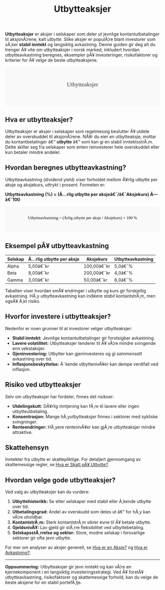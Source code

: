 ﻿---
title: "Utbytteaksjer"
meta_title: "Utbytteaksjer"
meta_description: '**Utbytteaksjer** er aksjer i selskaper som deler ut jevnlige kontantutbetalinger til aksjonÃ¦rene, kalt *utbytte*. Slike aksjer er populÃ¦re blant investorer s...'
slug: utbytteaksjer
type: blog
layout: pages/single
---

**Utbytteaksjer** er aksjer i selskaper som deler ut jevnlige kontantutbetalinger til aksjonÃ¦rene, kalt *utbytte*. Slike aksjer er populÃ¦re blant investorer som sÃ¸ker **stabil inntekt** og langsiktig avkastning. Denne guiden gir deg alt du trenger Ã¥ vite om utbytteaksjer i norsk marked, inkludert hvordan utbytteavkastning beregnes, eksempler pÃ¥ investeringer, risikofaktorer og kriterier for Ã¥ velge de beste utbytteaksjene.

![Illustrasjon som viser konseptet Utbytteaksjer](utbytteaksjer-image.svg)

## Hva er utbytteaksjer?
Utbytteaksjer er aksjer i selskaper som regelmessig beslutter Ã¥ utdele deler av overskuddet til aksjonÃ¦rene. NÃ¥r du eier en utbytteaksje, mottar du kontantbetalinger â€“ **utbytte** â€“ som kan gi en stabil inntektsstrÃ¸m. Dette skiller seg fra selskaper som enten reinvesterer hele overskuddet eller kun betaler mindre andeler.

## Hvordan beregnes utbytteavkastning?
Utbytteavkastning (dividend yield) viser forholdet mellom Ã¥rlig utbytte per aksje og aksjekurs, uttrykt i prosent. Formelen er:

**Utbytteavkastning (%) = (Ã…rlig utbytte per aksjeâ€¯/â€¯Aksjekurs) Ã—â€¯100**

![Formel for beregning av utbytteavkastning](utbytteavkastning-formel.svg)

## Eksempel pÃ¥ utbytteavkastning
| Selskap | Ã…rlig utbytte per aksje | Aksjekurs | Utbytteavkastning |
|---------|-------------------------|-----------|-------------------|
| Alpha   | 5,00â€¯kr                 | 100,00â€¯kr | 5,0â€¯%             |
| Beta    | 8,00â€¯kr                 | 200,00â€¯kr | 4,0â€¯%             |
| Gamma   | 3,00â€¯kr                 |  50,00â€¯kr | 6,0â€¯%             |

Tabellen viser hvordan smÃ¥ endringer i utbytte og kurs gir forskjellig avkastning. HÃ¸y utbytteavkastning kan indikere *stabil* kontantstrÃ¸m, men ogsÃ¥ Ã¸kt risiko.

## Hvorfor investere i utbytteaksjer?
Nedenfor er noen grunner til at investorer velger utbytteaksjer:

* **Stabil inntekt:** Jevnlige kontantutbetalinger gir forutsigbar avkastning.
* **Lavere volatilitet:** Utbytteaksjer tenderer til Ã¥ vÃ¦re mindre svingende enn vekstaksjer.
* **Gjeninvestering:** Utbytter kan gjeninvesteres og gi *sammensatt* avkastning over tid.
* **Inflasjonsbeskyttelse:** Ã˜kende utbyttenivÃ¥er kan dempe verdifall ved inflasjon.

## Risiko ved utbytteaksjer
Selv om utbytteaksjer har fordeler, finnes det risikoer:

* **Utdelingskutt:** DÃ¥rlig inntjening kan fÃ¸re til lavere eller ingen utbytteutbetaling.
* **Konsentrasjon:** Mange hÃ¸yutbytteaksjer finnes i sektorer med sykliske svingninger.
* **Renteendringer:** HÃ¸yere rentenivÃ¥er kan gjÃ¸re utbytteaksjer mindre attraktive.

## Skattehensyn
Inntekter fra utbytte er skattepliktige. For detaljert gjennomgang av skattemessige regler, se [Hva er Skatt pÃ¥ Utbytte?](/blogs/regnskap/skatt-pa-utbytte "Hva er Skatt pÃ¥ Utbytte? RegnskapsfÃ¸ring og Skattemessige Forhold").

## Hvordan velge gode utbytteaksjer?
Ved valg av utbytteaksjer kan du vurdere:

1. **Utbyttehistorikk:** Se etter selskaper med stabil eller Ã¸kende utbytte over tid.
2. **Utbetalingsgrad:** Andel av overskudd som deles ut â€“ for hÃ¸y kan vÃ¦re uholdbar.
3. **KontantstrÃ¸m:** Sterk kontantstrÃ¸m sikrer evne til Ã¥ betale utbytte.
4. **GjeldsnivÃ¥:** Lav gjeld gir stÃ¸rre fleksibilitet ved utbyttebetaling.
5. **SelskapsstÃ¸rrelse og sektor:** Store, modne selskap i forsvarlige sektorer gir ofte jevn utbytte.

For mer om analyser av aksjer generelt, se [Hva er en Aksje?](/blogs/regnskap/hva-er-en-aksje "Hva er en Aksje? En Enkel Forklaring") og [Hva er Avkastning?](/blogs/regnskap/hva-er-avkastning "Hva er Avkastning? Komplett Guide til Investeringer og Avkastning").

---

**Oppsummering:** Utbytteaksjer gir jevn inntekt og kan vÃ¦re en kjernekomponent i en langsiktig investeringsstrategi. Ved Ã¥ forstÃ¥ utbytteavkastning, risikofaktorer og skattemessige forhold, kan du velge de beste aksjene for en stabil portefÃ¸lje.
